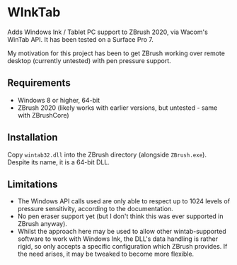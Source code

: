 # WInkTab

Adds Windows Ink / Tablet PC support to ZBrush 2020, via Wacom's WinTab API. It has been tested on a Surface Pro 7.

My motivation for this project has been to get ZBrush working over remote desktop (currently untested) with pen pressure support.

## Requirements

- Windows 8 or higher, 64-bit
- ZBrush 2020 (likely works with earlier versions, but untested - same with ZBrushCore)

## Installation

Copy `wintab32.dll` into the ZBrush directory (alongside `ZBrush.exe`). Despite its name, it is a 64-bit DLL.

## Limitations

- The Windows API calls used are only able to respect up to 1024 levels of pressure sensitivity, according to the documentation.
- No pen eraser support yet (but I don't think this was ever supported in ZBrush anyway).
- Whilst the approach here may be used to allow other wintab-supported software to work with Windows Ink, the DLL's data handling is rather rigid, so only accepts a specific configuration which ZBrush provides. If the need arises, it may be tweaked to become more flexible.
